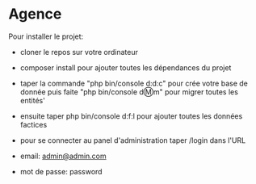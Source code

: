 # Agence

Pour installer le projet:
* cloner le repos sur votre ordinateur
* composer install pour ajouter toutes les dépendances du projet
* taper la commande "php bin/console d:d:c" pour crée votre base de donnée puis faite "php bin/console d:m:m" pour migrer toutes les entités'
* ensuite taper php bin/console d:f:l pour ajouter toutes les données factices

* pour se connecter au panel d'administration taper /login dans l'URL
* email: admin@admin.com
* mot de passe: password
